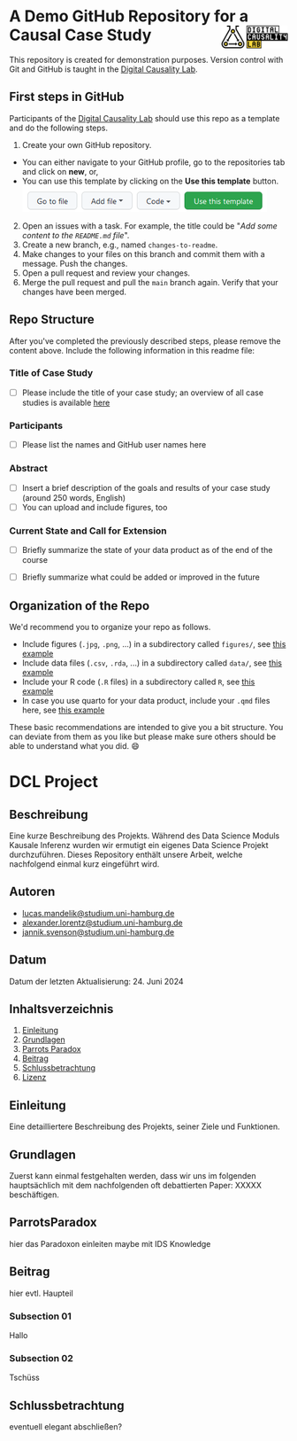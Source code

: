 # A Demo GitHub Repository for a Causal Case Study <a href="https://digitalcausalitylab.github.io/"><img src="figures/logo.png" align="right" width = "120" /></a>

This repository is created for demonstration purposes. Version control with Git and GitHub is taught in the [Digital Causality Lab](https://digitalcausalitylab.github.io/).

## First steps in GitHub

Participants of the [Digital Causality Lab](https://digitalcausalitylab.github.io/) should use this repo as a template and do the following steps.

1. Create your own GitHub repository.
  * You can either navigate to your GitHub profile, go to the repositories tab and click on **new**, or, 
  * You can use this template by clicking on the **Use this template** button.
![](figures/use_template_button.png)
2. Open an issues with a task. For example, the title could be "*Add some content to the `README.md` file*".
3. Create a new branch, e.g., named `changes-to-readme`.
4. Make changes to your files on this branch and commit them with a message. Push the changes.
5. Open a pull request and review your changes.
6. Merge the pull request and pull the `main` branch again. Verify that your changes have been merged.


## Repo Structure

After you've completed the previously described steps, please remove the content above. Include the following information in this readme file:

### Title of Case Study

- [ ] Please include the title of your case study; an overview of all case studies is available [here](https://github.com/DigitalCausalityLab/causal-case-studies/issues)

### Participants

- [ ] Please list the names and GitHub user names here

### Abstract

- [ ] Insert a brief description of the goals and results of your case study (around 250 words, English)
- [ ] You can upload and include figures, too

### Current State and Call for Extension

- [ ] Briefly summarize the state of your data product as of the end of the course
- [ ] Briefly summarize what could be added or improved in the future


## Organization of the Repo

We'd recommend you to organize your repo as follows.

* Include figures (`.jpg`, `.png`, ...) in a subdirectory called `figures/`, see [this example](figures/logo.png)
* Include data files (`.csv`, `.rda`, ...) in a subdirectory called `data/`, see [this example](data/experiment_data_counterfactual.rda)
* Include your R code (`.R` files) in a subdirectory called `R`, see [this example](R/my_function.R)
* In case you use quarto for your data product, include your `.qmd` files here, see [this example](demo_repo.qmd)

These basic recommendations are intended to give you a bit structure. You can deviate from them as you like but please make sure others should be able to understand what you did. 😄

# DCL Project

## Beschreibung
Eine kurze Beschreibung des Projekts.
Während des Data Science Moduls Kausale Inferenz wurden wir ermutigt ein eigenes Data Science Projekt durchzuführen. Dieses Repository enthält unsere Arbeit, welche nachfolgend einmal kurz eingeführt wird.

## Autoren
- [lucas.mandelik@studium.uni-hamburg.de](mailto:lucas.mandelik@studium.uni-hamburg.de)
- [alexander.lorentz@studium.uni-hamburg.de](mailto:alexander.lorentz@studium.uni-hamburg.de)
- [jannik.svenson@studium.uni-hamburg.de](mailto:jannik.svenson@studium.uni-hamburg.de)

## Datum
Datum der letzten Aktualisierung: 24. Juni 2024

## Inhaltsverzeichnis
1. [Einleitung](#einleitung)
2. [Grundlagen](#grundlagen)
3. [Parrots Paradox](#parrotsparadox)
4. [Beitrag](#beitrag)
5. [Schlussbetrachtung](#schlussbetrachtung)
6. [Lizenz](#lizenz)

## Einleitung
Eine detailliertere Beschreibung des Projekts, seiner Ziele und Funktionen.

## Grundlagen
Zuerst kann einmal festgehalten werden, dass wir uns im folgenden hauptsächlich mit dem nachfolgenden oft debattierten Paper: XXXXX beschäftigen.

## ParrotsParadox
hier das Paradoxon einleiten maybe mit IDS Knowledge

## Beitrag
hier evtl. Haupteil

### Subsection 01

Hallo

### Subsection 02

Tschüss

## Schlussbetrachtung
eventuell elegant abschließen?

